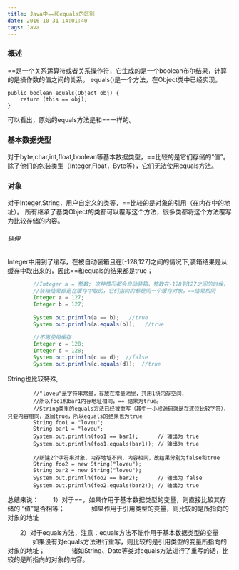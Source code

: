 ```yaml
---
title: Java中==和equals的区别
date: 2016-10-31 14:01:40
tags: Java
---
```


### 概述
==是一个关系运算符或者关系操作符，它生成的是一个boolean布尔结果，计算的是操作数的值之间的关系。
equals()是一个方法，在Object类中已经实现。
```
public boolean equals(Object obj) {
    return (this == obj);
}
```
可以看出，原始的equals方法是和==一样的。
<!-- more -->
### 基本数据类型
对于byte,char,int,float,boolean等基本数据类型，==比较的是它们存储的“值”。除了他们的包装类型（Integer,Float，Byte等），它们无法使用equals方法。

### 对象
对于Integer,String，用户自定义的类等，==比较的是对象的引用（在内存中的地址）。
所有继承了基类Object的类都可以覆写这个方法，很多类都将这个方法覆写为比较存储的内容。

###### 延伸
Integer中用到了缓存，在被自动装箱且在[-128,127]之间的情况下,装箱结果是从缓存中取出来的，因此==和equals的结果都是true；
``` Java
    	//Integer a = 整数; 这种情况都会自动装箱，整数在-128到127之间的时候，
    	//装箱结果都是在缓存中取的，它们指向的都是同一个缓存对象，==结果相同
		Integer a = 127;
		Integer b = 127;
		
		System.out.println(a == b);   //true
		System.out.println(a.equals(b));   //true
		
		//不再使用缓存
		Integer c = 128;
		Integer d = 128;
		System.out.println(c == d);  //false
		System.out.println(c.equals(d));  //true	
```
String也比较特殊,
```
        //"loveu"是字符串常量，存放在常量池里，共用1块内存空间，
    	//所以foo1和bar1内存地址相同，== 结果为true。
    	//String类里的equals方法已经被重写（其中一小段源码就是在逐位比较字符），只要内容相同，返回true，所以equals的结果也为true
        String foo1 = "loveu";  
        String bar1 = "loveu";  
        System.out.println(foo1 == bar1);      // 输出为 true  
        System.out.println(foo1.equals(bar1)); // 输出为 true  
        
        //新建2个字符串对象，内存地址不同，内容相同，故结果分别为false和true
        String foo2 = new String("loveu");  
        String bar2 = new String("loveu");  
        System.out.println(foo2 == bar2);      // 输出为 false  
        System.out.println(foo2.equals(bar2)); // 输出为 true  
```

总结来说：
　　1）对于==，如果作用于基本数据类型的变量，则直接比较其存储的 “值”是否相等；
　　　　如果作用于引用类型的变量，则比较的是所指向的对象的地址

　　2）对于equals方法，注意：equals方法不能作用于基本数据类型的变量
　　　　如果没有对equals方法进行重写，则比较的是引用类型的变量所指向的对象的地址；
　　　　诸如String、Date等类对equals方法进行了重写的话，比较的是所指向的对象的内容。
